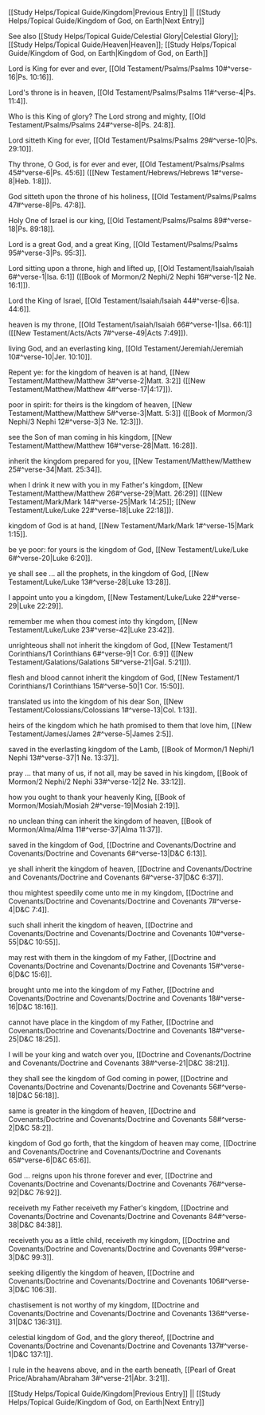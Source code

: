 [[Study Helps/Topical Guide/Kingdom|Previous Entry]]  ||  [[Study Helps/Topical Guide/Kingdom of God, on Earth|Next Entry]]

 See also [[Study Helps/Topical Guide/Celestial Glory|Celestial Glory]]; [[Study Helps/Topical Guide/Heaven|Heaven]]; [[Study Helps/Topical Guide/Kingdom of God, on Earth|Kingdom of God, on Earth]]

 Lord is King for ever and ever, [[Old Testament/Psalms/Psalms 10#^verse-16|Ps. 10:16]].

 Lord's throne is in heaven, [[Old Testament/Psalms/Psalms 11#^verse-4|Ps. 11:4]].

 Who is this King of glory? The Lord strong and mighty, [[Old Testament/Psalms/Psalms 24#^verse-8|Ps. 24:8]].

 Lord sitteth King for ever, [[Old Testament/Psalms/Psalms 29#^verse-10|Ps. 29:10]].

 Thy throne, O God, is for ever and ever, [[Old Testament/Psalms/Psalms 45#^verse-6|Ps. 45:6]] ([[New Testament/Hebrews/Hebrews 1#^verse-8|Heb. 1:8]]).

 God sitteth upon the throne of his holiness, [[Old Testament/Psalms/Psalms 47#^verse-8|Ps. 47:8]].

 Holy One of Israel is our king, [[Old Testament/Psalms/Psalms 89#^verse-18|Ps. 89:18]].

 Lord is a great God, and a great King, [[Old Testament/Psalms/Psalms 95#^verse-3|Ps. 95:3]].

 Lord sitting upon a throne, high and lifted up, [[Old Testament/Isaiah/Isaiah 6#^verse-1|Isa. 6:1]] ([[Book of Mormon/2 Nephi/2 Nephi 16#^verse-1|2 Ne. 16:1]]).

 Lord the King of Israel, [[Old Testament/Isaiah/Isaiah 44#^verse-6|Isa. 44:6]].

 heaven is my throne, [[Old Testament/Isaiah/Isaiah 66#^verse-1|Isa. 66:1]] ([[New Testament/Acts/Acts 7#^verse-49|Acts 7:49]]).

 living God, and an everlasting king, [[Old Testament/Jeremiah/Jeremiah 10#^verse-10|Jer. 10:10]].

 Repent ye: for the kingdom of heaven is at hand, [[New Testament/Matthew/Matthew 3#^verse-2|Matt. 3:2]] ([[New Testament/Matthew/Matthew 4#^verse-17|4:17]]).

 poor in spirit: for theirs is the kingdom of heaven, [[New Testament/Matthew/Matthew 5#^verse-3|Matt. 5:3]] ([[Book of Mormon/3 Nephi/3 Nephi 12#^verse-3|3 Ne. 12:3]]).

 see the Son of man coming in his kingdom, [[New Testament/Matthew/Matthew 16#^verse-28|Matt. 16:28]].

 inherit the kingdom prepared for you, [[New Testament/Matthew/Matthew 25#^verse-34|Matt. 25:34]].

 when I drink it new with you in my Father's kingdom, [[New Testament/Matthew/Matthew 26#^verse-29|Matt. 26:29]] ([[New Testament/Mark/Mark 14#^verse-25|Mark 14:25]]; [[New Testament/Luke/Luke 22#^verse-18|Luke 22:18]]).

 kingdom of God is at hand, [[New Testament/Mark/Mark 1#^verse-15|Mark 1:15]].

 be ye poor: for yours is the kingdom of God, [[New Testament/Luke/Luke 6#^verse-20|Luke 6:20]].

 ye shall see ... all the prophets, in the kingdom of God, [[New Testament/Luke/Luke 13#^verse-28|Luke 13:28]].

 I appoint unto you a kingdom, [[New Testament/Luke/Luke 22#^verse-29|Luke 22:29]].

 remember me when thou comest into thy kingdom, [[New Testament/Luke/Luke 23#^verse-42|Luke 23:42]].

 unrighteous shall not inherit the kingdom of God, [[New Testament/1 Corinthians/1 Corinthians 6#^verse-9|1 Cor. 6:9]] ([[New Testament/Galations/Galations 5#^verse-21|Gal. 5:21]]).

 flesh and blood cannot inherit the kingdom of God, [[New Testament/1 Corinthians/1 Corinthians 15#^verse-50|1 Cor. 15:50]].

 translated us into the kingdom of his dear Son, [[New Testament/Colossians/Colossians 1#^verse-13|Col. 1:13]].

 heirs of the kingdom which he hath promised to them that love him, [[New Testament/James/James 2#^verse-5|James 2:5]].

 saved in the everlasting kingdom of the Lamb, [[Book of Mormon/1 Nephi/1 Nephi 13#^verse-37|1 Ne. 13:37]].

 pray ... that many of us, if not all, may be saved in his kingdom, [[Book of Mormon/2 Nephi/2 Nephi 33#^verse-12|2 Ne. 33:12]].

 how you ought to thank your heavenly King, [[Book of Mormon/Mosiah/Mosiah 2#^verse-19|Mosiah 2:19]].

 no unclean thing can inherit the kingdom of heaven, [[Book of Mormon/Alma/Alma 11#^verse-37|Alma 11:37]].

 saved in the kingdom of God, [[Doctrine and Covenants/Doctrine and Covenants/Doctrine and Covenants 6#^verse-13|D&C 6:13]].

 ye shall inherit the kingdom of heaven, [[Doctrine and Covenants/Doctrine and Covenants/Doctrine and Covenants 6#^verse-37|D&C 6:37]].

 thou mightest speedily come unto me in my kingdom, [[Doctrine and Covenants/Doctrine and Covenants/Doctrine and Covenants 7#^verse-4|D&C 7:4]].

 such shall inherit the kingdom of heaven, [[Doctrine and Covenants/Doctrine and Covenants/Doctrine and Covenants 10#^verse-55|D&C 10:55]].

 may rest with them in the kingdom of my Father, [[Doctrine and Covenants/Doctrine and Covenants/Doctrine and Covenants 15#^verse-6|D&C 15:6]].

 brought unto me into the kingdom of my Father, [[Doctrine and Covenants/Doctrine and Covenants/Doctrine and Covenants 18#^verse-16|D&C 18:16]].

 cannot have place in the kingdom of my Father, [[Doctrine and Covenants/Doctrine and Covenants/Doctrine and Covenants 18#^verse-25|D&C 18:25]].

 I will be your king and watch over you, [[Doctrine and Covenants/Doctrine and Covenants/Doctrine and Covenants 38#^verse-21|D&C 38:21]].

 they shall see the kingdom of God coming in power, [[Doctrine and Covenants/Doctrine and Covenants/Doctrine and Covenants 56#^verse-18|D&C 56:18]].

 same is greater in the kingdom of heaven, [[Doctrine and Covenants/Doctrine and Covenants/Doctrine and Covenants 58#^verse-2|D&C 58:2]].

 kingdom of God go forth, that the kingdom of heaven may come, [[Doctrine and Covenants/Doctrine and Covenants/Doctrine and Covenants 65#^verse-6|D&C 65:6]].

 God ... reigns upon his throne forever and ever, [[Doctrine and Covenants/Doctrine and Covenants/Doctrine and Covenants 76#^verse-92|D&C 76:92]].

 receiveth my Father receiveth my Father's kingdom, [[Doctrine and Covenants/Doctrine and Covenants/Doctrine and Covenants 84#^verse-38|D&C 84:38]].

 receiveth you as a little child, receiveth my kingdom, [[Doctrine and Covenants/Doctrine and Covenants/Doctrine and Covenants 99#^verse-3|D&C 99:3]].

 seeking diligently the kingdom of heaven, [[Doctrine and Covenants/Doctrine and Covenants/Doctrine and Covenants 106#^verse-3|D&C 106:3]].

 chastisement is not worthy of my kingdom, [[Doctrine and Covenants/Doctrine and Covenants/Doctrine and Covenants 136#^verse-31|D&C 136:31]].

 celestial kingdom of God, and the glory thereof, [[Doctrine and Covenants/Doctrine and Covenants/Doctrine and Covenants 137#^verse-1|D&C 137:1]].

 I rule in the heavens above, and in the earth beneath, [[Pearl of Great Price/Abraham/Abraham 3#^verse-21|Abr. 3:21]].

[[Study Helps/Topical Guide/Kingdom|Previous Entry]]  ||  [[Study Helps/Topical Guide/Kingdom of God, on Earth|Next Entry]]